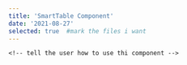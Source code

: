 ```yaml
---
title: 'SmartTable Component'
date: '2021-08-27'
selected: true  #mark the files i want
---
```


```use
<!-- tell the user how to use thi component -->
```